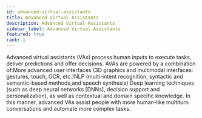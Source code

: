 ```yaml
---
id: advanced-virtual-assistants
title: Advanced Virtual Assistants
description: Advanced Virtual Assistants
sidebar_label: Advanced Virtual Assistants
featured: true
rank: 1
---
```

 
Advanced virtual assistants (VAs) process human inputs to execute tasks, deliver predictions and offer decisions. AVAs are powered by a combination of:More advanced user interfaces (3D graphics and multimodal interfaces: gestures, touch, OCR, etc.)NLP (multi-intent recognition, syntactic and semantic-based methods,and speech synthesis) Deep learning techniques (such as deep neural networks [DNNs], decision support and personalization), as well as contextual and domain specific knowledge. In this manner, advanced VAs assist people with more human-like multiturn conversations and automate more complex tasks.